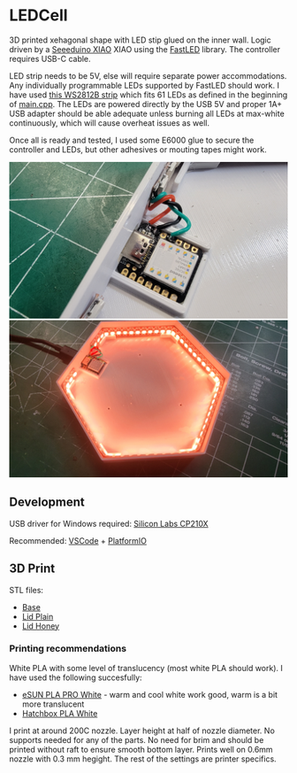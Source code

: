 # LEDCell

3D printed xehagonal shape with LED stip glued on the inner wall. 
Logic driven by a [Seeeduino XIAO](https://www.seeedstudio.com/Seeeduino-XIAO-Arduino-Microcontroller-SAMD21-Cortex-M0+-p-4426.html) XIAO 
using the [FastLED](https://github.com/FastLED/FastLED) library. The controller requires USB-C cable.

LED strip needs to be 5V, else will require separate power accommodations.
Any individually programmable LEDs supported by FastLED should work.
I have used [this WS2812B strip](https://www.amazon.com/gp/product/B08B59CBK9/) which fits 61 LEDs as defined in the beginning of [main.cpp](src/main.cpp).
The LEDs are powered directly by the USB 5V and proper 1A+ USB adapter should be able adequate unless burning all LEDs at max-white continuously, 
which will cause overheat issues as well.

Once all is ready and tested, I used some E6000 glue to secure the controller and LEDs, but other adhesives or mouting tapes might work.

![Wiring](/pics/Wires.jpg)
![Plugged In](/pics/On.jpg)

## Development

USB driver for Windows required: [Silicon Labs CP210X](https://www.silabs.com/developers/usb-to-uart-bridge-vcp-drivers)

Recommended: [VSCode](https://code.visualstudio.com/) + [PlatformIO](https://platformio.org/)

## 3D Print

STL files:

* [Base](stl/LEDCell-base.stl)
* [Lid Plain](stl/LEDCell-lid-plain.stl)
* [Lid Honey](stl/LEDCell-lid-Honey.stl)

### Printing recommendations

White PLA with some level of translucency (most white PLA should work). I have used the following succesfully:
* [eSUN PLA PRO White](https://www.amazon.com/gp/product/B01EKEMIIS/) - warm and cool white work good, warm is a bit more translucent
* [Hatchbox PLA White](https://www.amazon.com/gp/product/B00J0GMMP6)

I print at around 200C nozzle. Layer height at half of nozzle diameter. No supports needed for any of the parts. 
No need for brim and should be printed without raft to ensure smooth bottom layer.
Prints well on 0.6mm nozzle with 0.3 mm hegight. The rest of the settings are printer specifics.